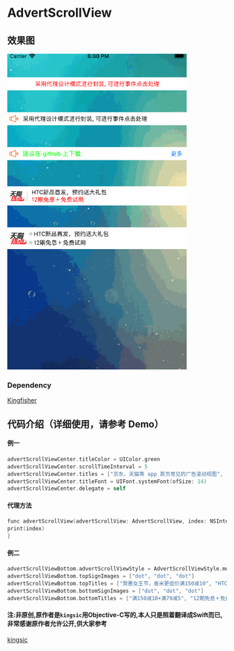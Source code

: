 # AdvertScrollView


## 效果图

![](https://github.com/dongxiexidu/AdvertScollViewExample/blob/master/demo.gif)


### Dependency

[Kingfisher](https://github.com/onevcat/Kingfisher)



## 代码介绍（详细使用，请参考 Demo）

#### 例一
```Objective-C
advertScrollViewCenter.titleColor = UIColor.green
advertScrollViewCenter.scrollTimeInterval = 5
advertScrollViewCenter.titles = ["京东、天猫等 app 首页常见的广告滚动视图", "采用代理设计模式进行封装, 可进行事件点击处理", "建议在 github 上下载"]
advertScrollViewCenter.titleFont = UIFont.systemFont(ofSize: 14)
advertScrollViewCenter.delegate = self
```

#### 代理方法
```Objective-C
func advertScrollView(advertScrollView: AdvertScrollView, index: NSInteger) {
print(index)
}
```

#### 例二
```Objective-C
advertScrollViewBottom.advertScrollViewStyle = AdvertScrollViewStyle.more
advertScrollViewBottom.topSignImages = ["dot", "dot", "dot"]
advertScrollViewBottom.topTitles = ["聚惠女王节，香米更低价满150减10", "HTC新品首发，预约送大礼包", "“挑食”进口生鲜，满199减20"]
advertScrollViewBottom.bottomSignImages = ["dot", "dot", "dot"]
advertScrollViewBottom.bottomTitles = ["满150减10+满79减5", "12期免息＋免费试用", "领券满199减20+进口直达"]
```

#### 注:非原创,原作者是`kingsic`用Objective-C写的,本人只是照着翻译成Swift而已,非常感谢原作者允许公开,供大家参考
[kingsic](https://github.com/kingsic/SGAdvertScrollView)
